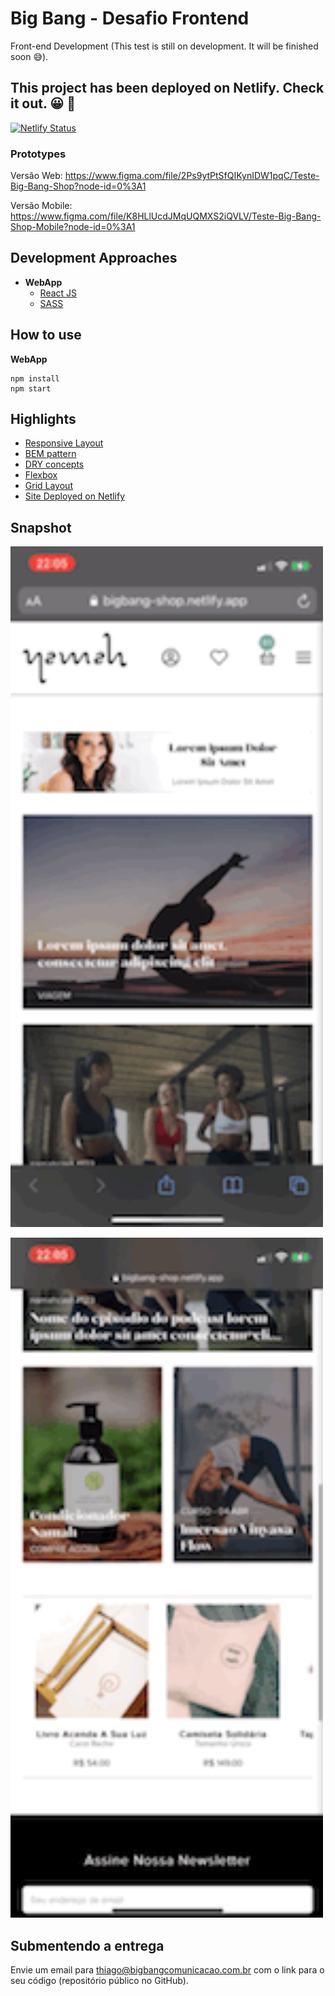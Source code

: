 # Big Bang - Desafio Frontend

Front-end Development (This test is still on development. It will be finished soon 😅).

## This project has been deployed on Netlify. Check it out. 😀 🚀


[![Netlify Status](https://api.netlify.com/api/v1/badges/cd5c182f-5675-4d19-8ae8-9da818e11d42/deploy-status)](https://app.netlify.com/sites/bigbang-shop/deploys)

### Prototypes

Versão Web: https://www.figma.com/file/2Ps9ytPtSfQIKynIDW1pqC/Teste-Big-Bang-Shop?node-id=0%3A1

Versão Mobile: https://www.figma.com/file/K8HLlUcdJMqUQMXS2iQVLV/Teste-Big-Bang-Shop-Mobile?node-id=0%3A1

## Development Approaches

- <strong>WebApp</strong>
  - <a href='https://reactjs.org/'>React JS</a>
  - <a href='https://sass-lang.com/'>SASS</a>


## How to use

**WebApp**
```
npm install
npm start

```

## Highlights

- <a href='https://www.w3.org/blog/tags/responsive-web-design/'>Responsive Layout</a>
- <a href='http://getbem.com/naming/'>BEM pattern</a>
- <a href='https://thevaluable.dev/dry-principle-cost-benefit-example/'>DRY concepts</a>
- <a href='https://www.w3.org/TR/css-flexbox-1/'>Flexbox</a>
- <a href='https://www.w3.org/TR/css-grid-1/'>Grid Layout</a>
- <a href='https://bigbang-shop.netlify.app/'>Site Deployed on Netlify</a>

## Snapshot

<img src="./docs/8DCA8010-2919-4B6F-9C42-41A592A90980.gif" alt="phone"
	title="tablet" width="500" />

<img src="./docs/15C3ECE2-14F9-45AD-8E4F-831D34D65C7B.gif" alt="phone"
	title="tablet" width="500" />



## Submentendo a entrega

Envie um email para thiago@bigbangcomunicacao.com.br com o link para o seu código (repositório público no GitHub).
